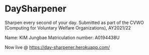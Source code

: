# DaySharpener
Sharpen every second of your day.
Submitted as part of the CVWO (Computing for Voluntary Welfare Organizations), AY2021/22

Name: KIM Jungbae
Matriculation number: A0194438U

Now live @ https://day-sharpener.herokuapp.com/

